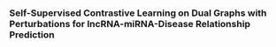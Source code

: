 ### Self-Supervised Contrastive Learning on Dual Graphs with Perturbations for lncRNA-miRNA-Disease Relationship Prediction

